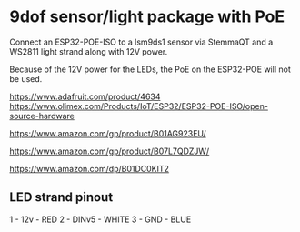 # 9dof sensor/light package with PoE

Connect an ESP32-POE-ISO to a lsm9ds1 sensor via StemmaQT and a WS2811 
light strand along with 12V power.

Because of the 12V power for the LEDs, the PoE on the ESP32-POE will not be used.

https://www.adafruit.com/product/4634
https://www.olimex.com/Products/IoT/ESP32/ESP32-POE-ISO/open-source-hardware

https://www.amazon.com/gp/product/B01AG923EU/

https://www.amazon.com/gp/product/B07L7QDZJW/

https://www.amazon.com/dp/B01DC0KIT2


## LED strand pinout

1 - 12v   - RED
2 - DINv5 - WHITE
3 - GND   - BLUE